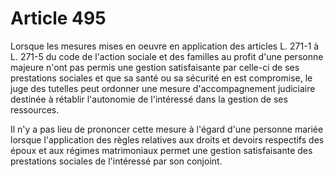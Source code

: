 # Article 495

Lorsque les mesures mises en oeuvre en application des articles L. 271-1 à L. 271-5 du code de l'action sociale et des familles au profit d'une personne majeure n'ont pas permis une gestion satisfaisante par celle-ci de ses prestations sociales et que sa santé ou sa sécurité en est compromise, le juge des tutelles peut ordonner une mesure d'accompagnement judiciaire destinée à rétablir l'autonomie de l'intéressé dans la gestion de ses ressources.

Il n'y a pas lieu de prononcer cette mesure à l'égard d'une personne mariée lorsque l'application des règles relatives aux droits et devoirs respectifs des époux et aux régimes matrimoniaux permet une gestion satisfaisante des prestations sociales de l'intéressé par son conjoint.
